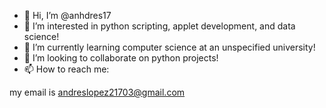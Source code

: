 - 👋 Hi, I’m @anhdres17
- 👀 I’m interested in python scripting, applet development, and data science!
- 🌱 I’m currently learning computer science at an unspecified university!
- 💞️ I’m looking to collaborate on python projects!
- 📫 How to reach me:

my email is andreslopez21703@gmail.com

<!---
anhdres17/anhdres17 is a ✨ special ✨ repository because its `README.md` (this file) appears on your GitHub profile.
You can click the Preview link to take a look at your changes.
--->
